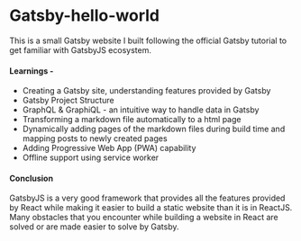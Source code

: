 # Gatsby-hello-world
This is a small Gatsby website I built following the official Gatsby tutorial to get familiar with GatsbyJS ecosystem. 

#### Learnings - 
* Creating a Gatsby site, understanding features provided by Gatsby
* Gatsby Project Structure
* GraphQL & GraphiQL - an intuitive way to handle data in Gatsby 
* Transforming a markdown file automatically to a html page
* Dynamically adding pages of the markdown files during build time and mapping posts to newly created pages
* Adding Progressive Web App (PWA) capability
* Offline support using service worker
 

#### Conclusion
GatsbyJS is a very good framework that provides all the features provided by React while making it easier to build a static website than it is in ReactJS. Many obstacles that you encounter while building a website in React are solved or are made easier to solve by Gatsby.  